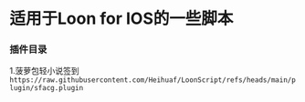 # 适用于Loon for IOS的一些脚本

### 插件目录
1.菠萝包轻小说签到
`https://raw.githubusercontent.com/Heihuaf/LoonScript/refs/heads/main/plugin/sfacg.plugin`
